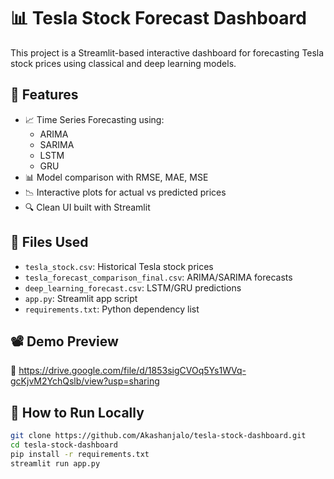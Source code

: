 
# 📊 Tesla Stock Forecast Dashboard

This project is a Streamlit-based interactive dashboard for forecasting Tesla stock prices using classical and deep learning models.

## 🚀 Features

- 📈 Time Series Forecasting using:
  - ARIMA
  - SARIMA
  - LSTM
  - GRU
- 📊 Model comparison with RMSE, MAE, MSE
- 📉 Interactive plots for actual vs predicted prices
- 🔍 Clean UI built with Streamlit

## 📂 Files Used
- `tesla_stock.csv`: Historical Tesla stock prices
- `tesla_forecast_comparison_final.csv`: ARIMA/SARIMA forecasts
- `deep_learning_forecast.csv`: LSTM/GRU predictions
- `app.py`: Streamlit app script
- `requirements.txt`: Python dependency list

## 📽 Demo Preview
🎥 https://drive.google.com/file/d/1853sigCVOq5Ys1WVq-gcKjvM2YchQslb/view?usp=sharing

## 📌 How to Run Locally

```bash
git clone https://github.com/Akashanjalo/tesla-stock-dashboard.git
cd tesla-stock-dashboard
pip install -r requirements.txt
streamlit run app.py
